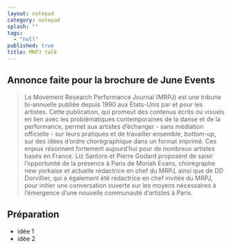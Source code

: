 ```yaml
---
layout: notepad
category: notepad
splash: ""
tags: 
  - "null"
published: true
title: MRPJ talk
---
```

## Annonce faite pour la brochure de June Events

> Le Movement Research Performance Journal (MRPJ) est une tribune bi-annuelle publiée depuis 1990 aux États-Unis par et pour les artistes. Cette publication, qui promeut des contenus écrits ou visuels en lien avec les problématiques contemporaines de la danse et de la performance, permet aux artistes d’échanger - sans médiation officielle - sur leurs pratiques et de travailler ensemble, _bottom-up_, sur des idées d’ordre chorégraphique dans un format imprimé. Ces enjeux résonnent fortement aujourd’hui pour de nombreux artistes basés en France. Liz Santoro et Pierre Godard proposent de saisir l’opportunité de la présence à Paris de Moriah Evans, chorégraphe new yorkaise et actuelle rédactrice en chef du MRPJ, ainsi que de DD Dorvillier, qui a également été rédactrice en chef invitée du MRPJ, pour initier une conversation ouverte sur les moyens nécessaires à l’émergence d’une nouvelle communauté d’artistes à Paris.

## Préparation

- idée 1
- idée 2
